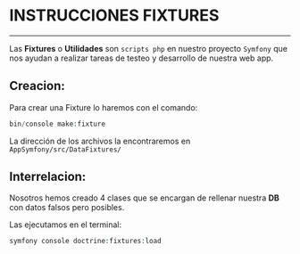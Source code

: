 # INSTRUCCIONES FIXTURES
___

Las **Fixtures** o **Utilidades** son ``scripts php`` en nuestro proyecto ``Symfony`` que nos ayudan a realizar tareas de testeo y desarrollo de nuestra web app.

## Creacion:
Para crear una Fixture lo haremos con el comando:
```php
bin/console make:fixture
```

La dirección de los archivos la encontraremos en ``AppSymfony/src/DataFixtures/``

## Interrelacion:

Nosotros hemos creado 4 clases que se encargan de rellenar nuestra **DB** con datos falsos pero posibles.

Las ejecutamos en el terminal:
```php
symfony console doctrine:fixtures:load
```